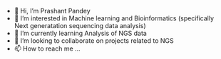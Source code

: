 - 👋 Hi, I’m Prashant Pandey
- 👀 I’m interested in Machine learning and Bioinformatics (specifically Next generatation sequencing data analysis)
- 🌱 I’m currently learning Analysis of NGS data 
- 💞️ I’m looking to collaborate on projects related to NGS
- 📫 How to reach me ...

<!---
prashantpandey250/prashantpandey250 is a ✨ special ✨ repository because its `README.md` (this file) appears on your GitHub profile.
You can click the Preview link to take a look at your changes.
--->
